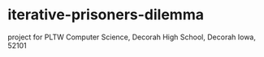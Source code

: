 # iterative-prisoners-dilemma

project for PLTW Computer Science, Decorah High School, Decorah Iowa, 52101
